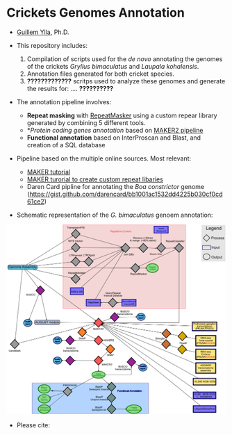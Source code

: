 # Crickets Genomes Annotation

- [Guillem Ylla](https://guillemylla.github.io/), Ph.D.

- This repository includes:
  1. Compilation of scripts used for the *de novo*  annotating the genomes of the crickets *Gryllus bimaculatus* and *Laupala kohalensis*.
  2. Annotation files generated for both cricket species.
  3. **?????????????** scritps used to analyze these genomes and generate the results for: ....  **??????????**


- The annotation pipeline involves:
	- **Repeat masking** with [RepeatMasker](http://www.repeatmasker.org/) using a custom repear library generated by combining 5 different tools.
	- **Protein coding genes annotation* based on [MAKER2 pipeline](https://www.yandell-lab.org/software/maker.html)
	- **Functional annotation** based on InterProscan and Blast, and creation of a SQL database

- Pipeline based on the multiple online sources. Most relevant:
	 - [MAKER tutorial](http://weatherby.genetics.utah.edu/MAKER/wiki/index.php/MAKER_Tutorial_for_WGS_Assembly_and_Annotation_Winter_School_2018)
	 - [MAKER turorial to create custom repeat libaries](http://weatherby.genetics.utah.edu/MAKER/wiki/index.php/Repeat_Library_Construction-Advanced)
	 - Daren Card pipline for annotating the *Boa constrictor* genome (https://gist.github.com/darencard/bb1001ac1532dd4225b030cf0cd61ce2)

- Schematic representation of the *G. bimaculatus* genoem annotation:

![G. bimaculatus pipline](G_bimaculatus/Supplementary_Figure_1_PipelineGbi.png)


- Please cite:



 



